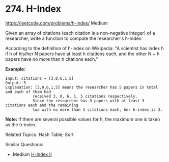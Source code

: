 # 274. H-Index
<https://leetcode.com/problems/h-index/>
Medium

Given an array of citations (each citation is a non-negative integer) of a researcher, write a function to compute the researcher's h-index.

According to the definition of h-index on Wikipedia: "A scientist has index h if h of his/her N papers have at least h citations each, and the other N − h papers have no more than h citations each."

**Example:**

    Input: citations = [3,0,6,1,5]
    Output: 3 
    Explanation: [3,0,6,1,5] means the researcher has 5 papers in total and each of them had 
                received 3, 0, 6, 1, 5 citations respectively. 
                Since the researcher has 3 papers with at least 3 citations each and the remaining 
                two with no more than 3 citations each, her h-index is 3.

**Note:** If there are several possible values for h, the maximum one is taken as the h-index.

Related Topics: Hash Table; Sort

Similar Questions: 

* Medium [H-Index II](https://leetcode.com/problems/h-index-ii/)